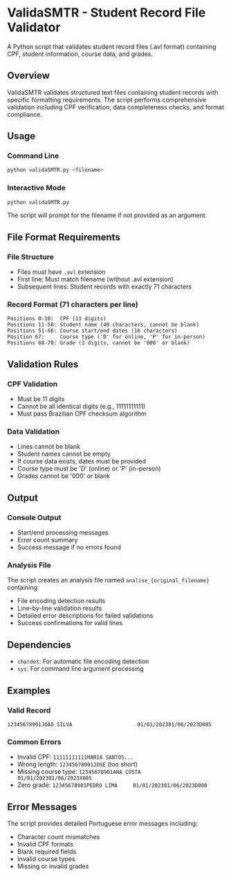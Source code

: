 # ValidaSMTR - Student Record File Validator

A Python script that validates student record files (.avl format) containing CPF, student information, course data, and grades.

## Overview

ValidaSMTR validates structured text files containing student records with specific formatting requirements. The script performs comprehensive validation including CPF verification, data completeness checks, and format compliance.

## Usage

### Command Line
```bash
python validaSMTR.py <filename>
```

### Interactive Mode
```bash
python validaSMTR.py
```
The script will prompt for the filename if not provided as an argument.

## File Format Requirements

### File Structure
- Files must have `.avl` extension
- First line: Must match filename (without .avl extension)
- Subsequent lines: Student records with exactly 71 characters

### Record Format (71 characters per line)
```
Positions 0-10:  CPF (11 digits)
Positions 11-50: Student name (40 characters, cannot be blank)
Positions 51-66: Course start/end dates (16 characters)
Position 67:     Course type ('D' for online, 'P' for in-person)
Positions 68-70: Grade (3 digits, cannot be '000' or blank)
```

## Validation Rules

### CPF Validation
- Must be 11 digits
- Cannot be all identical digits (e.g., 11111111111)
- Must pass Brazilian CPF checksum algorithm

### Data Validation
- Lines cannot be blank
- Student names cannot be empty
- If course data exists, dates must be provided
- Course type must be 'D' (online) or 'P' (in-person)
- Grades cannot be '000' or blank

## Output

### Console Output
- Start/end processing messages
- Error count summary
- Success message if no errors found

### Analysis File
The script creates an analysis file named `analise_{original_filename}` containing:
- File encoding detection results
- Line-by-line validation results
- Detailed error descriptions for failed validations
- Success confirmations for valid lines

## Dependencies

- `chardet`: For automatic file encoding detection
- `sys`: For command line argument processing

## Examples

### Valid Record
```
12345678901JOÃO SILVA                     01/01/202301/06/2023D085
```

### Common Errors
- Invalid CPF: `11111111111MARIA SANTOS...`
- Wrong length: `12345678901JOSÉ` (too short)
- Missing course type: `12345678901ANA COSTA     01/01/202301/06/2023X085`
- Zero grade: `12345678901PEDRO LIMA     01/01/202301/06/2023D000`

## Error Messages

The script provides detailed Portuguese error messages including:
- Character count mismatches
- Invalid CPF formats
- Blank required fields
- Invalid course types
- Missing or invalid grades